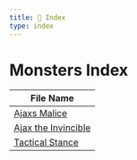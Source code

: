 ```yaml
---
title: 📑 Index
type: index
---
```


# Monsters Index

| File Name                                                                 |
| ------------------------------------------------------------------------- |
| [Ajaxs Malice](../Ajax%20the%20Invincible/Ajaxs%20Malice)                 |
| [Ajax the Invincible](../Ajax%20the%20Invincible/Ajax%20the%20Invincible) |
| [Tactical Stance](../Ajax%20the%20Invincible/Tactical%20Stance)           |
